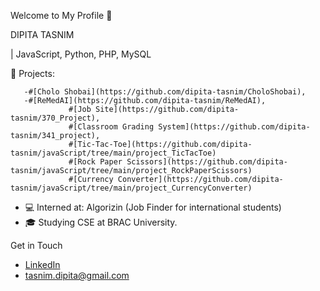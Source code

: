 Welcome to My Profile 👋

DIPITA TASNIM

| JavaScript, Python, PHP, MySQL

 🔭 Projects:
 
       -#[Cholo Shobai](https://github.com/dipita-tasnim/CholoShobai),
       -#[ReMedAI](https://github.com/dipita-tasnim/ReMedAI),
                 #[Job Site](https://github.com/dipita-tasnim/370_Project),
                 #[Classroom Grading System](https://github.com/dipita-tasnim/341_project),
                 #[Tic-Tac-Toe](https://github.com/dipita-tasnim/javaScript/tree/main/project_TicTacToe)
                 #[Rock Paper Scissors](https://github.com/dipita-tasnim/javaScript/tree/main/project_RockPaperScissors)
                 #[Currency Converter](https://github.com/dipita-tasnim/javaScript/tree/main/project_CurrencyConverter)
                
- 💻 Interned at: Algorizin (Job Finder for international students)
- 🎓 Studying CSE at BRAC University.

 Get in Touch
- [LinkedIn](https://www.linkedin.com/in/dipita-tasnim/)
- tasnim.dipita@gmail.com

